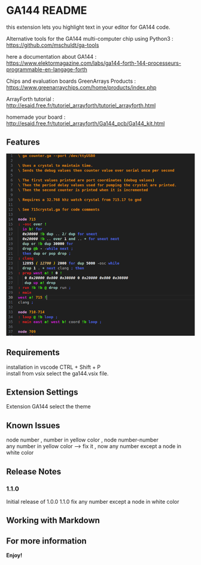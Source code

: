 # GA144 README
this extension lets you highlight text in your editor for GA144 code.

Alternative tools for the GA144 multi-computer chip using Python3 :
https://github.com/mschuldt/ga-tools

here a documentation about GA144 :
https://www.elektormagazine.com/labs/ga144-forth-144-processeurs-programmable-en-langage-forth

Chips and evaluation boards GreenArrays Products :
https://www.greenarraychips.com/home/products/index.php


ArrayForth tutorial :
http://esaid.free.fr/tutoriel_arrayforth/tutoriel_arrayforth.html

homemade your board :
http://esaid.free.fr/tutoriel_arrayforth/Ga144_pcb/Ga144_kit.html


## Features
![Screenshoot](https://github.com/esaid/ga144_vscode/raw/main/images/example.png)

## Requirements
installation in vscode CTRL + Shift + P  
install from vsix
select the ga144.vsix file.

## Extension Settings

Extension GA144 select the theme 

## Known Issues

node number , number in yellow color , node number-number  
any number in yellow color --> fix it , now any number except a node in white color


## Release Notes


### 1.1.0

Initial release of 1.0.0
1.1.0 fix any number except a node in white color


## Working with Markdown



## For more information


**Enjoy!**

